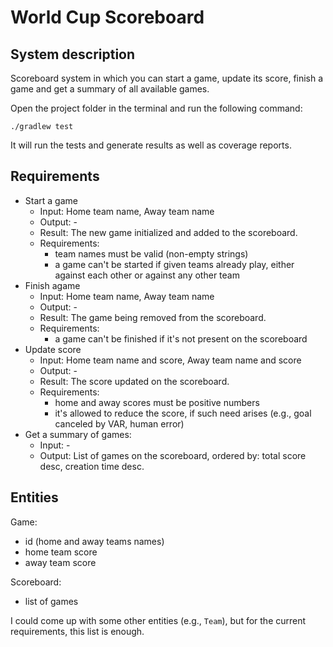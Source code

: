 # World Cup Scoreboard

## System description

Scoreboard system in which you can start a game, update its score, finish a game and get a summary of all available games.

Open the project folder in the terminal and run the following command:
```
./gradlew test
```
It will run the tests and generate results as well as coverage reports.

## Requirements

- Start a game
  - Input: Home team name, Away team name
  - Output: -
  - Result: The new game initialized and added to the scoreboard. 
  - Requirements:
    - team names must be valid (non-empty strings)
    - a game can't be started if given teams already play, either against each other or against any other team
- Finish agame
  - Input: Home team name, Away team name
  - Output: -
  - Result: The game being removed from the scoreboard.
  - Requirements:
    - a game can't be finished if it's not present on the scoreboard
- Update score
  - Input: Home team name and score, Away team name and score
  - Output: -
  - Result: The score updated on the scoreboard.
  - Requirements:
    - home and away scores must be positive numbers
    - it's allowed to reduce the score, if such need arises (e.g., goal canceled by VAR, human error)
- Get a summary of games:
  - Input: -
  - Output: List of games on the scoreboard, ordered by: total score desc, creation time desc.

## Entities

Game:
- id (home and away teams names)
- home team score
- away team score

Scoreboard:
- list of games

I could come up with some other entities (e.g., `Team`), but for the current requirements, this list is enough.
